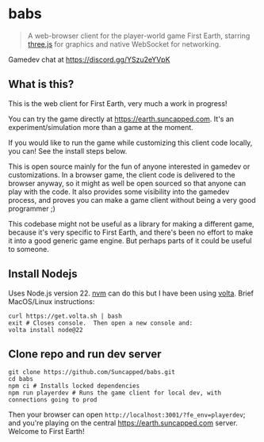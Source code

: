 # babs

> A web-browser client for the player-world game First Earth, starring [three.js](https://github.com/mrdoob/three.js/) for graphics and native WebSocket for networking.

Gamedev chat at https://discord.gg/YSzu2eYVpK

## What is this?

This is the web client for First Earth, very much a work in progress!

You can try the game directly at https://earth.suncapped.com.  It's an experiment/simulation more than a game at the moment.

If you would like to run the game while customizing this client code locally, you can!  See the install steps below.

This is open source mainly for the fun of anyone interested in gamedev or customizations.  In a browser game, the client code is delivered to the browser anyway, so it might as well be open sourced so that anyone can play with the code.  It also provides some visibility into the gamedev process, and proves you can make a game client without being a very good programmer ;)

This codebase might not be useful as a library for making a different game, because it's very specific to First Earth, and there's been no effort to make it into a good generic game engine.  But perhaps parts of it could be useful to someone.

## Install Nodejs

Uses Node.js version 22.  [nvm](https://github.com/nvm-sh/nvm) can do this but I have been using [volta](https://github.com/volta-cli/volta).  Brief MacOS/Linux instructions:

```console
curl https://get.volta.sh | bash
exit # Closes console.  Then open a new console and:
volta install node@22
```

## Clone repo and run dev server

```console
git clone https://github.com/Suncapped/babs.git
cd babs
npm ci # Installs locked dependencies
npm run playerdev # Runs the game client for local dev, with connections going to prod
```
Then your browser can open `http://localhost:3001/?fe_env=playerdev`; and you're playing on the central https://earth.suncapped.com server.  Welcome to First Earth!
